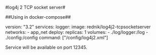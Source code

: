 #log4j 2 TCP socket server#

##Using in docker-compose##

version: "3.2"
services:
  logger:
    image: rednik/log4j2-tcpsocketserver
    networks:
              - app_net
    deploy:
              replicas: 1
    volumes:
              - ./log/logger:/log
              - ./config:/config
    command: ["/config/log4j2.xml"]

Service will be available on port 12345.
